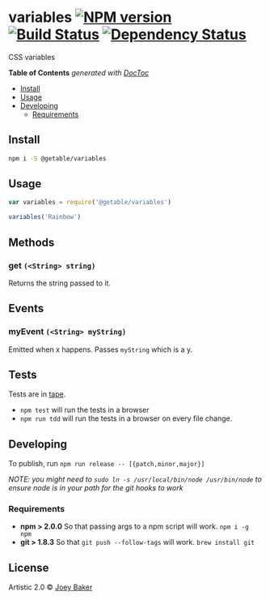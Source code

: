 # variables [![NPM version][npm-image]][npm-url] [![Build Status][travis-image]][travis-url] [![Dependency Status][daviddm-url]][daviddm-image]

CSS variables

<!-- START doctoc generated TOC please keep comment here to allow auto update -->
<!-- DON'T EDIT THIS SECTION, INSTEAD RE-RUN doctoc TO UPDATE -->
**Table of Contents**  *generated with [DocToc](http://doctoc.herokuapp.com/)*

- [Install](#install)
- [Usage](#usage)
- [Developing](#developing)
  - [Requirements](#requirements)

<!-- END doctoc generated TOC please keep comment here to allow auto update -->

## Install

```sh
npm i -S @getable/variables
```


## Usage

```js
var variables = require('@getable/variables')

variables('Rainbow')
```

## Methods
### get `(<String> string)`
Returns the string passed to it.

## Events
### myEvent `(<String> myString)`
Emitted when x happens. Passes `myString` which is a y.

## Tests
Tests are in [tape](https://github.com/substack/tape).


* `npm test` will run the tests in a browser
* `npm run tdd` will run the tests in a browser on every file change.


## Developing
To publish, run `npm run release -- [{patch,minor,major}]`

_NOTE: you might need to `sudo ln -s /usr/local/bin/node /usr/bin/node` to ensure node is in your path for the git hooks to work_

### Requirements
* **npm > 2.0.0** So that passing args to a npm script will work. `npm i -g npm`
* **git > 1.8.3** So that `git push --follow-tags` will work. `brew install git`

## License

Artistic 2.0 © [Joey Baker](http://byjoeybaker.com)


[npm-url]: https://npmjs.org/package/@getable/variables
[npm-image]: https://badge.fury.io/js/@getable/variables.svg
[travis-url]: https://travis-ci.org/Getable/@getable/variables
[travis-image]: https://travis-ci.org/Getable/@getable/variables.svg?branch=master
[daviddm-url]: https://david-dm.org/Getable/@getable/variables.svg?theme=shields.io
[daviddm-image]: https://david-dm.org/Getable/@getable/variables
